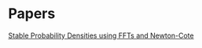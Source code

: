 # Papers

[Stable Probability Densities using FFTs and Newton-Cote](./Stable%20Probability%20Densities%20using%20FFTs%20and%20Newton-Cote.pdf)


<!-- START doctoc -->
<!-- END doctoc -->